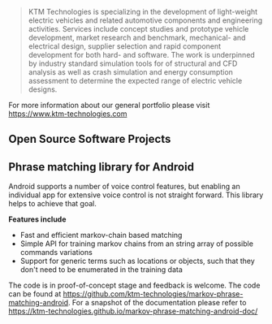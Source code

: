 
> KTM Technologies is specializing in the development of light-weight electric
> vehicles and related automotive components and engineering activities. 
> Services include concept studies and prototype vehicle development, market 
> research and benchmark, mechanical- and electrical design, supplier 
> selection and rapid component development for both hard- and software.
> The work is underpinned by industry standard simulation tools for
> of structural and CFD analysis as well as crash simulation and energy 
> consumption assessment to determine the expected range of electric vehicle
> designs.

For more information about our general portfolio please visit https://www.ktm-technologies.com

## Open Source Software Projects

## Phrase matching library for Android

Android supports a number of voice control features, but enabling an individual app for extensive voice control is not straight forward. This library helps to achieve that goal.

**Features include**

* Fast and efficient markov-chain based matching
* Simple API for training markov chains from an string array of possible commands variations
* Support for generic terms such as locations or objects, such that they don't need to be enumerated in the training data

The code is in proof-of-concept stage and feedback is welcome. The code can be found at https://github.com/ktm-technologies/markov-phrase-matching-android. For a snapshot of the documentation please refer to https://ktm-technologies.github.io/markov-phrase-matching-android-doc/

